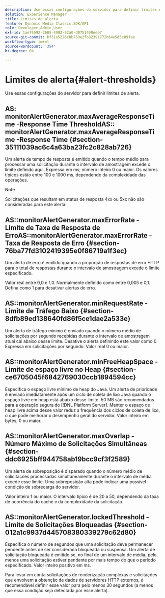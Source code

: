```yaml
---
description: Use essas configurações do servidor para definir limites de alerta.
solution: Experience Manager
title: Limites de alerta
feature: Dynamic Media Classic,SDK/API
role: Developer,Admin,User
exl-id: 1ae76692-2688-4902-82a0-d0751408eee7
source-git-commit: bf31e5226cbb763e2fb82391772b64e5d5c89fae
workflow-type: tm+mt
source-wordcount: '394'
ht-degree: 0%

---
```


# Limites de alerta{#alert-thresholds}

Use essas configurações do servidor para definir limites de alerta.

## AS: monitorAlertGenerator.maxAverageResponseTime -Response Time ThresholdAS:: monitorAlertGenerator.maxAverageResponseTime -Response Time {#section-35111039ac6c4a63ba23fc2c828ab726}

Um alerta de tempo de resposta é emitido quando o tempo médio para processar uma solicitação durante o intervalo de amostragem excede o limite definido aqui. Expressa em ms; número inteiro 0 ou maior. Os valores típicos estão entre 100 e 1000 ms, dependendo da complexidade das operações.

>[!NOTE]
>
>Solicitações que resultam em status de resposta 4xx ou 5xx não são consideradas para este alerta.

## AS::monitorAlertGenerator.maxErrorRate - Limite de Taxa de Resposta de ErroAS::monitorAlertGenerator.maxErrorRate - Taxa de Resposta de Erro {#section-76ba77fd3102419395e0f86719a1f3ec}

Um alerta de erro é emitido quando a proporção de respostas de erro HTTP para o total de respostas durante o intervalo de amostragem excede o limite especificado.

Valor real entre 0,0 e 1,0. Normalmente definido como entre 0,005 e 0,1. Defina como 1 para desativar alertas de erro.

## AS::monitorAlertGenerator.minRequestRate - Limite de Tráfego Baixo {#section-8dfb89ed138640fd86f5ce1dae2a533e}

Um alerta de tráfego mínimo é enviado quando o número médio de solicitações por segundo recebidas durante o intervalo de amostragem atual cai abaixo desse limite. Desative o alerta definindo este valor como 0. Expressa em solicitações por segundo. Valor real 0 ou maior.

## AS::monitorAlertGenerator.minFreeHeapSpace - Limite de espaço livre no Heap {#section-ce6705045f6842769030ccb1894594cc}

Especifica o espaço livre mínimo de heap do Java. Um alerta de prioridade é enviado imediatamente após um ciclo de coleta de lixo Java quando o espaço livre em heap está abaixo desse limite. 50 MB são recomendados para a operação segura do [!DNL Platform Server]. Manter o espaço de heap livre acima desse valor reduz a frequência dos ciclos de coleta de lixo, o que pode melhorar o desempenho geral do servidor. Valor inteiro em bytes, 0 ou maior.

## AS::monitorAlertGenerator.maxOverlap - Número Máximo de Solicitações Simultâneas {#section-ddc6925bff944758ab19bcc9cf3f2589}

Um alerta de sobreposição é disparado quando o número médio de solicitações processadas simultaneamente durante o intervalo de média excede esse limite. Uma sobreposição alta pode indicar uma possível condição de sobrecarga do servidor.

Valor inteiro 1 ou maior. O intervalo típico é de 20 a 50, dependendo da taxa de ocorrência do cache e da complexidade da solicitação.

## AS::monitorAlertGenerator.lockedThreshold - Limite de Solicitações Bloqueadas {#section-012a1c9937d445708380339279c62d80}

Especifica o número de segundos que uma solicitação deve permanecer pendente antes de ser considerada bloqueada ou suspensa. Um alerta de solicitação bloqueada é emitido se, no final de um intervalo de média, pelo menos uma solicitação estiver pendente por mais tempo do que o período especificado. Valor inteiro positivo em ms.

Para levar em conta solicitações de renderização complexas e solicitações que envolvem a obtenção de dados de servidores HTTP externos, é recomendável definir esse valor para pelo menos 30 segundos (a menos que essa condição seja detectada por esse alerta).
